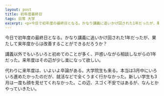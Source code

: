 ```yaml
---
layout: post
title: 初年度最終日
tags: 日常 大学
excerpt: <p>今日で初年度の最終日となる。かなり講義に追いかけ回された1年だったが、果たして来年度からは改善することができるだろうか？</p>
---
```


今日で初年度の最終日となる。かなり講義に追いかけ回された1年だったが、果たして来年度からは改善することができるだろうか？

講義以外でもいろいろと初めてのことが多く、戸惑いながら相談しながらの1年だった。来年度はその辺が少し楽になって欲しい。

代わりに来年度は、いよいよ卒論がある。大学院生も来る。本当は3月中にいろいろ進めたかったのだが、就活などで全くうまく行かなかった。新しい学生も3月は一度も顔を見せてくれなかった。この辺、スゴく不安ではあるが、なんとかやっていきたい。
